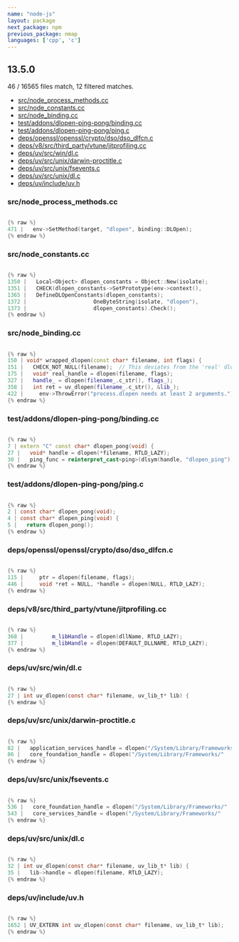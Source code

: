 ```yaml
---
name: "node-js"
layout: package
next_package: npm
previous_package: nmap
languages: ['cpp', 'c']
---
```

## 13.5.0
46 / 16565 files match, 12 filtered matches.

 - [src/node_process_methods.cc](#srcnode_process_methodscc)
 - [src/node_constants.cc](#srcnode_constantscc)
 - [src/node_binding.cc](#srcnode_bindingcc)
 - [test/addons/dlopen-ping-pong/binding.cc](#testaddonsdlopen-ping-pongbindingcc)
 - [test/addons/dlopen-ping-pong/ping.c](#testaddonsdlopen-ping-pongpingc)
 - [deps/openssl/openssl/crypto/dso/dso_dlfcn.c](#depsopensslopensslcryptodsodso_dlfcnc)
 - [deps/v8/src/third_party/vtune/jitprofiling.cc](#depsv8srcthird_partyvtunejitprofilingcc)
 - [deps/uv/src/win/dl.c](#depsuvsrcwindlc)
 - [deps/uv/src/unix/darwin-proctitle.c](#depsuvsrcunixdarwin-proctitlec)
 - [deps/uv/src/unix/fsevents.c](#depsuvsrcunixfseventsc)
 - [deps/uv/src/unix/dl.c](#depsuvsrcunixdlc)
 - [deps/uv/include/uv.h](#depsuvincludeuvh)

### src/node_process_methods.cc

```cpp

{% raw %}
471 |   env->SetMethod(target, "dlopen", binding::DLOpen);
{% endraw %}

```
### src/node_constants.cc

```cpp

{% raw %}
1350 |   Local<Object> dlopen_constants = Object::New(isolate);
1351 |   CHECK(dlopen_constants->SetPrototype(env->context(),
1365 |   DefineDLOpenConstants(dlopen_constants);
1372 |                     OneByteString(isolate, "dlopen"),
1373 |                     dlopen_constants).Check();
{% endraw %}

```
### src/node_binding.cc

```cpp

{% raw %}
150 | void* wrapped_dlopen(const char* filename, int flags) {
151 |   CHECK_NOT_NULL(filename);  // This deviates from the 'real' dlopen().
175 |   void* real_handle = dlopen(filename, flags);
327 |   handle_ = dlopen(filename_.c_str(), flags_);
358 |   int ret = uv_dlopen(filename_.c_str(), &lib_);
422 |     env->ThrowError("process.dlopen needs at least 2 arguments.");
{% endraw %}

```
### test/addons/dlopen-ping-pong/binding.cc

```cpp

{% raw %}
7 | extern "C" const char* dlopen_pong(void) {
27 |   void* handle = dlopen(*filename, RTLD_LAZY);
30 |   ping_func = reinterpret_cast<ping>(dlsym(handle, "dlopen_ping"));
{% endraw %}

```
### test/addons/dlopen-ping-pong/ping.c

```c

{% raw %}
2 | const char* dlopen_pong(void);
4 | const char* dlopen_ping(void) {
5 |   return dlopen_pong();
{% endraw %}

```
### deps/openssl/openssl/crypto/dso/dso_dlfcn.c

```c

{% raw %}
115 |     ptr = dlopen(filename, flags);
446 |     void *ret = NULL, *handle = dlopen(NULL, RTLD_LAZY);
{% endraw %}

```
### deps/v8/src/third_party/vtune/jitprofiling.cc

```cpp

{% raw %}
368 |         m_libHandle = dlopen(dllName, RTLD_LAZY);
377 |         m_libHandle = dlopen(DEFAULT_DLLNAME, RTLD_LAZY);
{% endraw %}

```
### deps/uv/src/win/dl.c

```c

{% raw %}
27 | int uv_dlopen(const char* filename, uv_lib_t* lib) {
{% endraw %}

```
### deps/uv/src/unix/darwin-proctitle.c

```c

{% raw %}
82 |   application_services_handle = dlopen("/System/Library/Frameworks/"
86 |   core_foundation_handle = dlopen("/System/Library/Frameworks/"
{% endraw %}

```
### deps/uv/src/unix/fsevents.c

```c

{% raw %}
536 |   core_foundation_handle = dlopen("/System/Library/Frameworks/"
543 |   core_services_handle = dlopen("/System/Library/Frameworks/"
{% endraw %}

```
### deps/uv/src/unix/dl.c

```c

{% raw %}
32 | int uv_dlopen(const char* filename, uv_lib_t* lib) {
35 |   lib->handle = dlopen(filename, RTLD_LAZY);
{% endraw %}

```
### deps/uv/include/uv.h

```c

{% raw %}
1652 | UV_EXTERN int uv_dlopen(const char* filename, uv_lib_t* lib);
{% endraw %}

```
